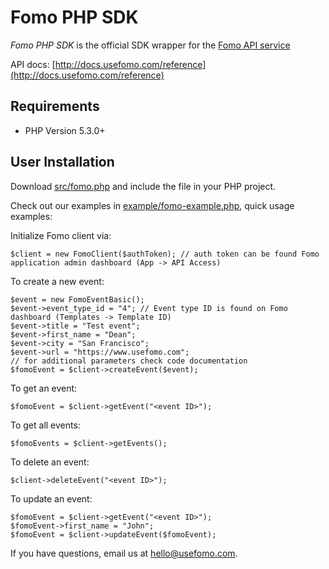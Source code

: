 Fomo PHP SDK
================

*Fomo PHP SDK* is the official SDK wrapper for the [Fomo API service](https://www.usefomo.com)

API docs: [http://docs.usefomo.com/reference](http://docs.usefomo.com/reference)

Requirements
------------

- PHP Version 5.3.0+

User Installation
-----------------

Download [src/fomo.php](src/fomo.php) and include the file in your PHP project.

Check out our examples in [example/fomo-example.php](example/fomo-example.php), quick usage examples:

Initialize Fomo client via:

    $client = new FomoClient($authToken); // auth token can be found Fomo application admin dashboard (App -> API Access)

To create a new event:

    $event = new FomoEventBasic();
    $event->event_type_id = "4"; // Event type ID is found on Fomo dashboard (Templates -> Template ID)
    $event->title = "Test event";
    $event->first_name = "Dean";
    $event->city = "San Francisco";
    $event->url = "https://www.usefomo.com";
    // for additional parameters check code documentation
    $fomoEvent = $client->createEvent($event);

To get an event:

    $fomoEvent = $client->getEvent("<event ID>");

To get all events:

    $fomoEvents = $client->getEvents();

To delete an event:

    $client->deleteEvent("<event ID>");

To update an event:

    $fomoEvent = $client->getEvent("<event ID>");
    $fomoEvent->first_name = "John";
    $fomoEvent = $client->updateEvent($fomoEvent);

If you have questions, email us at [hello@usefomo.com](mailto:hello@usefomo.com).
